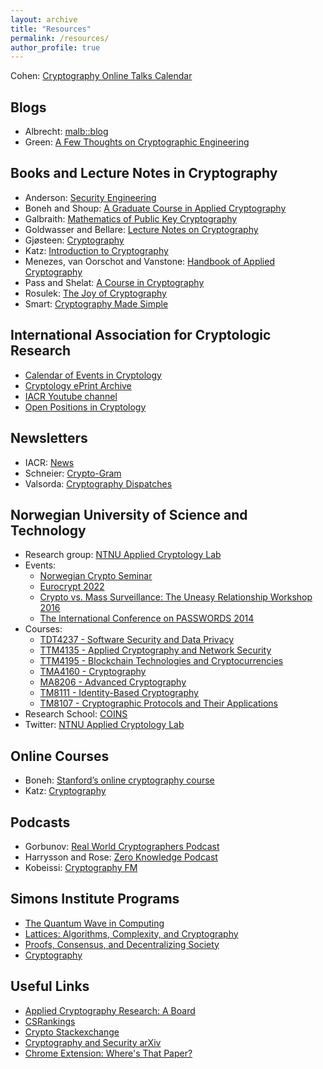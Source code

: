 ```yaml
---
layout: archive
title: "Resources"
permalink: /resources/
author_profile: true
---
```


Cohen: [Cryptography Online Talks Calendar](https://www.ccs.neu.edu/~rancohen/cryptotalks.html)

## Blogs

- Albrecht: [malb::blog](https://martinralbrecht.wordpress.com)
- Green: [A Few Thoughts on Cryptographic Engineering](https://blog.cryptographyengineering.com)

## Books and Lecture Notes in Cryptography

- Anderson: [Security Engineering](https://www.cl.cam.ac.uk/~rja14/book.html)
- Boneh and Shoup: [A Graduate Course in Applied Cryptography](http://toc.cryptobook.us)
- Galbraith: [Mathematics of Public Key Cryptography](https://www.math.auckland.ac.nz/~sgal018/crypto-book/crypto-book.html)
- Goldwasser and Bellare: [Lecture Notes on Cryptography](https://cseweb.ucsd.edu/~mihir/papers/gb.html)
- Gjøsteen: [Cryptography](https://wiki.math.ntnu.no/tma4160/notes)
- Katz: [Introduction to Cryptography](http://www.cs.umd.edu/~jkatz/crypto/s18/lectures.html)
- Menezes, van Oorschot and Vanstone: [Handbook of Applied Cryptography](http://cacr.uwaterloo.ca/hac)
- Pass and Shelat: [A Course in Cryptography](https://www.cs.cornell.edu/courses/cs4830/2010fa/lecnotes.pdf)
- Rosulek: [The Joy of Cryptography](https://web.engr.oregonstate.edu/~rosulekm/crypto)
- Smart: [Cryptography Made Simple](https://link.springer.com/book/10.1007%2F978-3-319-21936-3)

## International Association for Cryptologic Research

- [Calendar of Events in Cryptology](https://iacr.org/events)
- [Cryptology ePrint Archive](https://eprint.iacr.org)
- [IACR Youtube channel](https://www.youtube.com/user/TheIACR)
- [Open Positions in Cryptology](https://iacr.org/jobs)

## Newsletters

- IACR: [News](https://iacr.org/news)
- Schneier: [Crypto-Gram](https://www.schneier.com/crypto-gram)
- Valsorda: [Cryptography Dispatches](https://buttondown.email/cryptography-dispatches/archive)

## Norwegian University of Science and Technology

- Research group: [NTNU Applied Cryptology Lab](https://www.ntnu.edu/iik/nacl-lab)
- Events:
  - [Norwegian Crypto Seminar](https://wiki.math.ntnu.no/nks)
  - [Eurocrypt 2022](https://eurocrypt.iacr.org/2022)
  - [Crypto vs. Mass Surveillance: The Uneasy Relationship Workshop 2016](http://cms16.item.ntnu.no)
  - [The International Conference on PASSWORDS 2014](http://passwords14.item.ntnu.no)
- Courses:
  - [TDT4237 - Software Security and Data Privacy](https://www.ntnu.edu/studies/courses/TDT4237)
  - [TTM4135 - Applied Cryptography and Network Security](https://www.ntnu.edu/studies/courses/TTM4135)
  - [TTM4195 - Blockchain Technologies and Cryptocurrencies](https://www.ntnu.edu/studies/courses/TTM4195)
  - [TMA4160 - Cryptography](https://www.ntnu.edu/studies/courses/TMA4160)
  - [MA8206 - Advanced Cryptography](https://www.ntnu.edu/studies/courses/MA8206)
  - [TM8111 - Identity-Based Cryptography](https://www.ntnu.edu/studies/courses/TM8111)
  - [TM8107 - Cryptographic Protocols and Their Applications](https://www.ntnu.edu/studies/courses/TM8107)
- Research School: [COINS](https://coinsrs.no)
- Twitter: [NTNU Applied Cryptology Lab](https://twitter.com/ntnucrypto)

## Online Courses

- Boneh: [Stanford’s online cryptography course](https://www.coursera.org/learn/crypto)
- Katz: [Cryptography](https://www.coursera.org/learn/cryptography)

## Podcasts

- Gorbunov: [Real World Cryptographers Podcast](https://rwcpodcast.buzzsprout.com)
- Harrysson and Rose: [Zero Knowledge Podcast](https://www.zeroknowledge.fm)
- Kobeissi: [Cryptography FM](https://www.cryptography.fm)

## Simons Institute Programs

- [The Quantum Wave in Computing](https://simons.berkeley.edu/programs/quantum2020)
- [Lattices: Algorithms, Complexity, and Cryptography](https://simons.berkeley.edu/programs/lattices2020)
- [Proofs, Consensus, and Decentralizing Society](https://simons.berkeley.edu/programs/proofs2019)
- [Cryptography](https://simons.berkeley.edu/programs/crypto2015)

## Useful Links

- [Applied Cryptography Research: A Board](https://acrab.isi.jhu.edu)
- [CSRankings](http://csrankings.org/#/index?sec&crypt)
- [Crypto Stackexchange](https://crypto.stackexchange.com)
- [Cryptography and Security arXiv](https://arxiv.org/list/cs.CR/recent)
- [Chrome Extension: Where's That Paper?](https://chrome.google.com/webstore/detail/wheres-that-paper/dkjnkdmoghkbkfkafefhbcnmofdbfdio)

